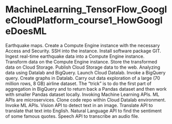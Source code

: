 # MachineLearning_TensorFlow_GoogleCloudPlatform_course1_HowGoogleDoesML
Earthquake maps.  Create a Compute Engine instance with the necessary Access and Security.  SSH into the instance. Install software package GIT. Ingest real-time earthquake data into a Compute Engine instance.  Transform data on the Compute Engine instance. Store the transformed data on Cloud Storage.  Publish Cloud Storage data to the web.    Analyzing data using Datalab and BigQuery.  Launch Cloud Datalab. Invoke a BigQuery query.  Create graphs in Datalab.  Carry out data exploration of a large (70 million rows, 8 GB) airline dataset.  The “trick” is to do the first part of aggregation in BigQuery and to return back a Pandas dataset and then work with smaller Pandas dataset locally.     Invoking Machine Learning APIs.  ML APIs are microservices.  Clone code repo within Cloud Datalab environment.  Invoke ML APIs.  Vision API to detect text in an image. Translate API to translate that text into English.  Natural Language API to find the sentiment of some famous quotes.  Speech API to transcribe an audio file.  
